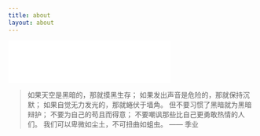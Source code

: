 ```yaml
---
title: about
layout: about
---
```

<iframe frameborder="no" border="0" marginwidth="0" marginheight="0" width=330 height=86 src="//music.163.com/outchain/player?type=2&id=1446196670&auto=1&height=66"></iframe>


>如果天空是黑暗的，那就摸黑生存；
>如果发出声音是危险的，那就保持沉默；
>如果自觉无力发光的，那就蜷伏于墙角。
>但不要习惯了黑暗就为黑暗辩护；
>不要为自己的苟且而得意；
>不要嘲讽那些比自己更勇敢热情的人们。
>我们可以卑微如尘土，不可扭曲如蛆虫。
>                     —— 季业


